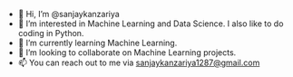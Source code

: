 - 👋 Hi, I’m @sanjaykanzariya
- 👀 I’m interested in Machine Learning and Data Science. I also like to do coding in Python.
- 🌱 I’m currently learning Machine Learning.
- 💞️ I’m looking to collaborate on Machine Learning projects.
- 📫 You can reach out to me via sanjaykanzariya1287@gmail.com

<!---
sanjaykanzariya/sanjaykanzariya is a ✨ special ✨ repository because its `README.md` (this file) appears on your GitHub profile.
You can click the Preview link to take a look at your changes.
--->
